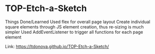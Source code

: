 # TOP-Etch-a-Sketch

Things Done/Learned
Used flex for overall page layout
Create individual square elements through JS element creation, thus re-sizing is much simpler
Used AddEventListener to trigger all functions for each page element


Link:  https://ltdonova.github.io/TOP-Etch-a-Sketch/
